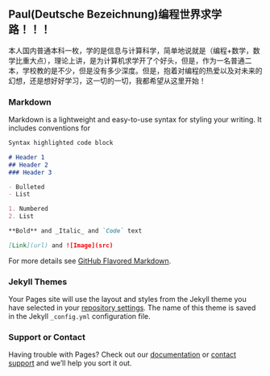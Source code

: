 ## Paul(Deutsche Bezeichnung)编程世界求学路！！！

本人国内普通本科一枚，学的是信息与计算科学，简单地说就是（编程+数学，数学比重大点），理论上讲，是为计算机求学开了个好头，但是，作为一名普通二本，学校教的是不少，但是没有多少深度。但是，抱着对编程的热爱以及对未来的幻想，还是想好好学习，这一切的一切，我都希望从这里开始！

### Markdown

Markdown is a lightweight and easy-to-use syntax for styling your writing. It includes conventions for

```markdown
Syntax highlighted code block

# Header 1
## Header 2
### Header 3

- Bulleted
- List

1. Numbered
2. List

**Bold** and _Italic_ and `Code` text

[Link](url) and ![Image](src)
```

For more details see [GitHub Flavored Markdown](https://guides.github.com/features/mastering-markdown/).

### Jekyll Themes

Your Pages site will use the layout and styles from the Jekyll theme you have selected in your [repository settings](https://github.com/Rebornown/Paul.github.io/settings). The name of this theme is saved in the Jekyll `_config.yml` configuration file.

### Support or Contact

Having trouble with Pages? Check out our [documentation](https://docs.github.com/categories/github-pages-basics/) or [contact support](https://github.com/contact) and we’ll help you sort it out.
